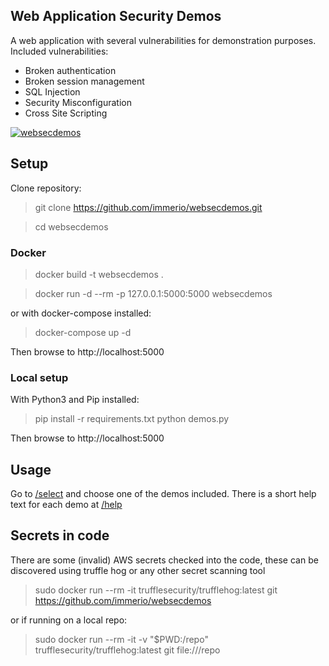 ## Web Application Security Demos

A web application with several vulnerabilities for demonstration purposes.
Included vulnerabilities:
- Broken authentication
- Broken session management
- SQL Injection
- Security Misconfiguration
- Cross Site Scripting

[![websecdemos](static/img/readme_header.png)](https://github.com/immerio/websecdemos)

## Setup

Clone repository:

> git clone https://github.com/immerio/websecdemos.git

> cd websecdemos

### Docker
> docker build -t websecdemos .

> docker run -d --rm -p 127.0.0.1:5000:5000 websecdemos

or with docker-compose installed:

> docker-compose up -d

Then browse to http://localhost:5000

### Local setup

With Python3 and Pip installed:

> pip install -r requirements.txt
> python demos.py

Then browse to http://localhost:5000

## Usage
Go to [/select](http://localhost:5000/select) and choose one of the demos included. 
There is a short help text for each demo at [/help](http://localhost:5000/help)


## Secrets in code
There are some (invalid) AWS secrets checked into the code, these can be discovered using truffle hog or any other secret scanning tool

> sudo docker run --rm -it trufflesecurity/trufflehog:latest git https://github.com/immerio/websecdemos

or if running on a local repo:

> sudo docker run --rm -it -v "$PWD:/repo" trufflesecurity/trufflehog:latest git file:///repo


